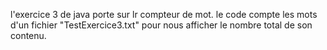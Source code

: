 l'exercice 3 de java porte sur lr compteur de mot. le code compte les mots d'un fichier "TestExercice3.txt" pour nous afficher le nombre total de son contenu.
